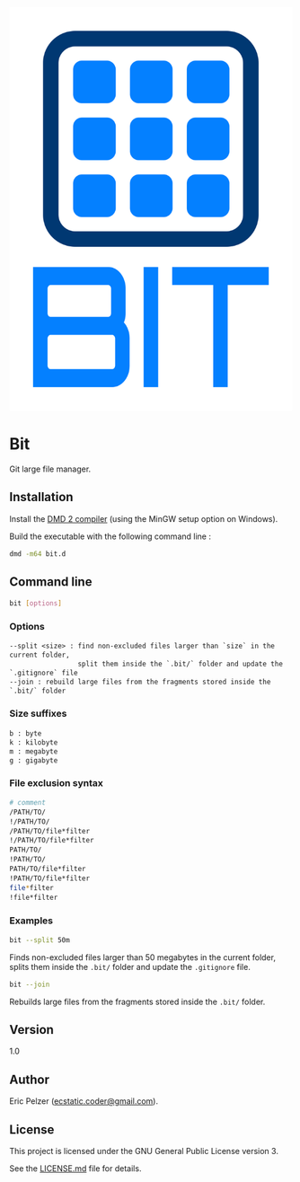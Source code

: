 ![](https://github.com/senselogic/BIT/blob/master/LOGO/bit.png)

# Bit

Git large file manager.

## Installation

Install the [DMD 2 compiler](https://dlang.org/download.html) (using the MinGW setup option on Windows).

Build the executable with the following command line :

```bash
dmd -m64 bit.d
```

## Command line

```bash
bit [options]
```

### Options

```
--split <size> : find non-excluded files larger than `size` in the current folder,
                 split them inside the `.bit/` folder and update the `.gitignore` file
--join : rebuild large files from the fragments stored inside the `.bit/` folder
```

### Size suffixes

```
b : byte
k : kilobyte
m : megabyte
g : gigabyte
```

### File exclusion syntax

```sh
# comment
/PATH/TO/
!/PATH/TO/
/PATH/TO/file*filter
!/PATH/TO/file*filter
PATH/TO/
!PATH/TO/
PATH/TO/file*filter
!PATH/TO/file*filter
file*filter
!file*filter
```

### Examples

```bash
bit --split 50m
```

Finds non-excluded files larger than 50 megabytes in the current folder,
splits them inside the `.bit/` folder and update the `.gitignore` file.

```bash
bit --join
```

Rebuilds large files from the fragments stored inside the `.bit/` folder.

## Version

1.0

## Author

Eric Pelzer (ecstatic.coder@gmail.com).

## License

This project is licensed under the GNU General Public License version 3.

See the [LICENSE.md](LICENSE.md) file for details.
